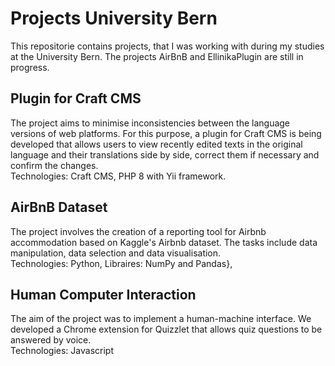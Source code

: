 # Projects University Bern

This repositorie contains projects, that I was working with during my studies at the University Bern. 
The projects AirBnB and EllinikaPlugin are still in progress. 
## Plugin for Craft CMS

The project aims to minimise inconsistencies between the language versions of web platforms. For this purpose, a plugin for Craft CMS is being developed that allows users to view recently edited texts in the original language and their translations side by side, correct them if necessary and confirm the changes.<br>
Technologies: Craft CMS, PHP 8 with Yii framework.
## AirBnB Dataset
The project involves the creation of a reporting tool for Airbnb accommodation based on Kaggle's Airbnb dataset. The tasks include data manipulation, data selection and data visualisation.<br>
Technologies: Python, Libraires: NumPy and Pandas},

## Human Computer Interaction
The aim of the project was to implement a human-machine interface. We developed a Chrome extension for Quizzlet that allows quiz questions to be answered by voice.<br>
Technologies: Javascript
